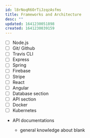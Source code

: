 ```yaml
---
id: l8rNoqR6OrTiJzqzAsfms
title: Frameworks and Architecture
desc: ""
updated: 1641230051898
created: 1641230039159
---
```


- [ ] Node.js
- [ ] Git/ Github
- [ ] Travis CLI
- [ ] Express
- [ ] Spring
- [ ] Firebase
- [ ] Stripe
- [ ] React
- [ ] Angular
- [ ] Database section
- [ ] API section
- [ ] Docker
- [ ] Kubernetes
- API documentations

  - general knowledge about blank
